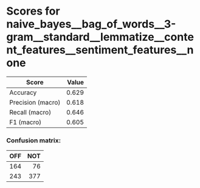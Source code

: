 # Scores for naive_bayes__bag_of_words__3-gram__standard__lemmatize__content_features__sentiment_features__none
|      Score      |Value|
|-----------------|----:|
|Accuracy         |0.629|
|Precision (macro)|0.618|
|Recall (macro)   |0.646|
|F1 (macro)       |0.605|

### Confusion matrix:
|OFF|NOT|
|--:|--:|
|164| 76|
|243|377|
